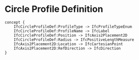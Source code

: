 Circle Profile Definition
=========================



```
concept {
    IfcCircleProfileDef:ProfileType -> IfcProfileTypeEnum
    IfcCircleProfileDef:ProfileName -> IfcLabel
    IfcCircleProfileDef:Position -> IfcAxis2Placement2D
    IfcCircleProfileDef:Radius -> IfcPositiveLengthMeasure
    IfcAxis2Placement2D:Location -> IfcCartesianPoint
    IfcAxis2Placement2D:RefDirection -> IfcDirection
}
```

